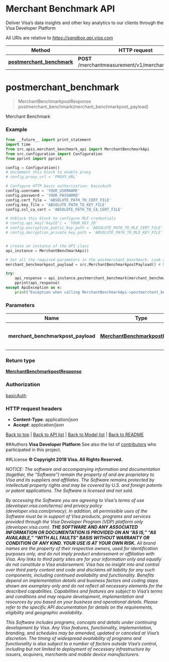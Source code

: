 # Merchant Benchmark API
Deliver Visa’s data insights and other key analytics to our clients through the Visa Developer Platform

All URIs are relative to *https://sandbox.api.visa.com*

Method | HTTP request | Description
------------- | ------------- | -------------
[**postmerchant_benchmark**](MerchantBenchmarkApi.md#postmerchant_benchmark) | **POST** /merchantmeasurement/v1/merchantbenchmark | 


# **postmerchant_benchmark**
> MerchantBenchmarkpostResponse postmerchant_benchmark(merchant_benchmarkpost_payload)



Merchant Benchmark

### Example 
```python
from __future__ import print_statement
import time
from src.apis.merchant_benchmark_api import MerchantBenchmarkApi
from src.configuration import Configuration
from pprint import pprint

config = Configuration()
# Uncomment this block to enable proxy
# config.proxy_url = 'PROXY_URL'

# Configure HTTP basic authorization: basicAuth
config.username = 'YOUR_USERNAME'
config.password = 'YOUR_PASSWORD'
config.cert_file = 'ABSOLUTE_PATH_TO_CERT_FILE'
config.key_file = 'ABSOLUTE_PATH_TO_KEY_FILE'
config.ssl_ca_cert = 'ABSOLUTE_PATH_TO_CA_CERT_FILE'

# Unblock this block to configure MLE credentials
# config.api_key['keyId'] = 'YOUR_KEY_ID'
# config.encryption_public_key_path = 'ABSOLUTE_PATH_TO_MLE_CERT_FILE'
# config.decryption_private_key_path = 'ABSOLUTE_PATH_TO_MLE_KEY_FILE'


# create an instance of the API class
api_instance = MerchantBenchmarkApi()

# Set all the required parameters in the postmerchant_benchmark. Look at the documentation for further clarification.
merchant_benchmarkpost_payload = src.MerchantBenchmarkpostPayload() # MerchantBenchmarkpostPayload | Merchant Benchmark request payload

try: 
    api_response = api_instance.postmerchant_benchmark(merchant_benchmarkpost_payload)
    pprint(api_response)
except ApiException as e:
    print("Exception when calling MerchantBenchmarkApi->postmerchant_benchmark: %s\n" % e)
```

### Parameters

Name | Type | Description  | Notes
------------- | ------------- | ------------- | -------------
 **merchant_benchmarkpost_payload** | [**MerchantBenchmarkpostPayload**](MerchantBenchmarkpostPayload.md)| Merchant Benchmark request payload | 

### Return type

[**MerchantBenchmarkpostResponse**](MerchantBenchmarkpostResponse.md)

### Authorization

[basicAuth](../README.md#basicAuth)

### HTTP request headers

 - **Content-Type**: application/json
 - **Accept**: application/json

[Back to top](#)   |   [Back to API list](../README.md#documentation-for-api-endpoints)   |   [Back to Model list](../README.md#documentation-for-models)   |   [Back to README](../README.md)


##Authors
**Visa Developer Platform**
See also the list of [contributors](https://github.com/visa/java-sample-code/graphs/contributors) who participated in this project.

##License
**© Copyright 2018 Visa. All Rights Reserved.**

*NOTICE: The software and accompanying information and documentation (together, the “Software”) remain the property of
and are proprietary to Visa and its suppliers and affiliates. The Software remains protected by intellectual property
rights and may be covered by U.S. and foreign patents or patent applications. The Software is licensed and not sold.*

*By accessing the Software you are agreeing to Visa's terms of use (developer.visa.com/terms) and privacy policy (developer.visa.com/privacy).
In addition, all permissible uses of the Software must be in support of Visa products, programs and services provided
through the Visa Developer Program (VDP) platform only (developer.visa.com). **THE SOFTWARE AND ANY ASSOCIATED
INFORMATION OR DOCUMENTATION IS PROVIDED ON AN “AS IS,” “AS AVAILABLE,” “WITH ALL FAULTS” BASIS WITHOUT WARRANTY OR
CONDITION OF ANY KIND. YOUR USE IS AT YOUR OWN RISK.** All brand names are the property of their respective owners, used for identification purposes only, and do not imply
product endorsement or affiliation with Visa. Any links to third party sites are for your information only and equally
do not constitute a Visa endorsement. Visa has no insight into and control over third party content and code and disclaims
all liability for any such components, including continued availability and functionality. Benefits depend on implementation
details and business factors and coding steps shown are exemplary only and do not reflect all necessary elements for the
described capabilities. Capabilities and features are subject to Visa’s terms and conditions and may require development,
implementation and resources by you based on your business and operational details. Please refer to the specific
API documentation for details on the requirements, eligibility and geographic availability.*

*This Software includes programs, concepts and details under continuing development by Visa. Any Visa features,
functionality, implementation, branding, and schedules may be amended, updated or canceled at Visa’s discretion.
The timing of widespread availability of programs and functionality is also subject to a number of factors outside Visa’s control,
including but not limited to deployment of necessary infrastructure by issuers, acquirers, merchants and mobile device manufacturers.*